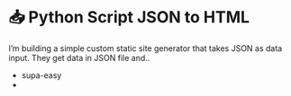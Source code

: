 # 📥 Python Script JSON to HTML


I’m building a simple custom static site generator that takes JSON as data input. They get data in JSON file and..

- supa-easy
- 